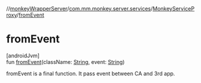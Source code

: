 //[monkeyWrapperServer](../../../index.md)/[com.mm.monkey.server.services](../index.md)/[MonkeyServiceProxy](index.md)/[fromEvent](from-event.md)

# fromEvent

[androidJvm]\
fun [fromEvent](from-event.md)(className: [String](https://developer.android.com/reference/kotlin/java/lang/String.html), event: [String](https://developer.android.com/reference/kotlin/java/lang/String.html))

fromEvent is a final function. It pass event between CA and 3rd app.